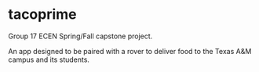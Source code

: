 # tacoprime

Group 17 ECEN Spring/Fall capstone project.

An app designed to be paired with a rover to deliver food to the Texas A&M campus and its students.
